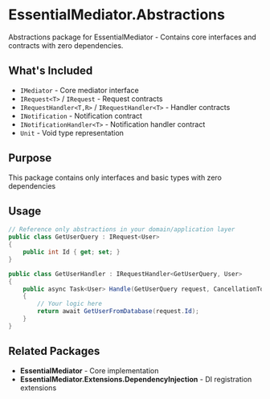 # EssentialMediator.Abstractions

Abstractions package for EssentialMediator - Contains core interfaces and contracts with zero dependencies.

## What's Included

- `IMediator` - Core mediator interface
- `IRequest<T>` / `IRequest` - Request contracts
- `IRequestHandler<T,R>` / `IRequestHandler<T>` - Handler contracts  
- `INotification` - Notification contract
- `INotificationHandler<T>` - Notification handler contract
- `Unit` - Void type representation

## Purpose

This package contains only interfaces and basic types with zero dependencies

## Usage

```csharp
// Reference only abstractions in your domain/application layer
public class GetUserQuery : IRequest<User>
{
    public int Id { get; set; }
}

public class GetUserHandler : IRequestHandler<GetUserQuery, User>
{
    public async Task<User> Handle(GetUserQuery request, CancellationToken cancellationToken)
    {
        // Your logic here
        return await GetUserFromDatabase(request.Id);
    }
}
```

## Related Packages

- **EssentialMediator** - Core implementation
- **EssentialMediator.Extensions.DependencyInjection** - DI registration extensions
